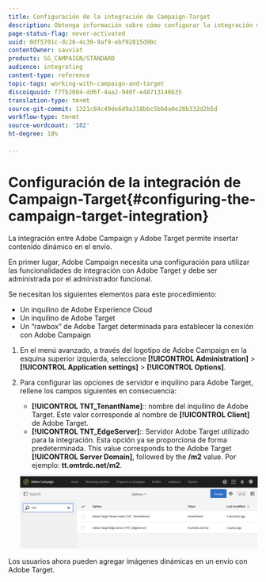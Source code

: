 ```yaml
---
title: Configuración de la integración de Campaign-Target
description: Obtenga información sobre cómo configurar la integración de Adobe Target en inicio mediante contenido dinámico en Adobe Campaign.
page-status-flag: never-activated
uuid: 0df5701c-dc26-4c30-9af9-ebf92815d90c
contentOwner: sauviat
products: SG_CAMPAIGN/STANDARD
audience: integrating
content-type: reference
topic-tags: working-with-campaign-and-target
discoiquuid: f7fb2084-dd6f-4aa2-940f-e48713146635
translation-type: tm+mt
source-git-commit: 1321c84c49de6d9a318bbc5bb8a0e28b332d2b5d
workflow-type: tm+mt
source-wordcount: '182'
ht-degree: 18%

---
```



# Configuración de la integración de Campaign-Target{#configuring-the-campaign-target-integration}

La integración entre Adobe Campaign y Adobe Target permite insertar contenido dinámico en el envío.

En primer lugar, Adobe Campaign necesita una configuración para utilizar las funcionalidades de integración con Adobe Target y debe ser administrada por el administrador funcional.

Se necesitan los siguientes elementos para este procedimiento:

* Un inquilino de Adobe Experience Cloud
* Un inquilino de Adobe Target
* Un “rawbox” de Adobe Target determinada para establecer la conexión con Adobe Campaign

1. En el menú avanzado, a través del logotipo de Adobe Campaign en la esquina superior izquierda, seleccione **[!UICONTROL Administration]** > **[!UICONTROL Application settings]** > **[!UICONTROL Options]**.
1. Para configurar las opciones de servidor e inquilino para Adobe Target, rellene los campos siguientes en consecuencia:

   * **[!UICONTROL TNT_TenantName]**:: nombre del inquilino de Adobe Target. Este valor corresponde al nombre de **[!UICONTROL Client]** de Adobe Target.
   * **[!UICONTROL TNT_EdgeServer]**:: Servidor Adobe Target utilizado para la integración. Esta opción ya se proporciona de forma predeterminada. This value corresponds to the Adobe Target **[!UICONTROL Server Domain]**, followed by the **/m2** value. Por ejemplo: **tt.omtrdc.net/m2**.

   ![](assets/tar_options.png)

Los usuarios ahora pueden agregar imágenes dinámicas en un envío con Adobe Target.
